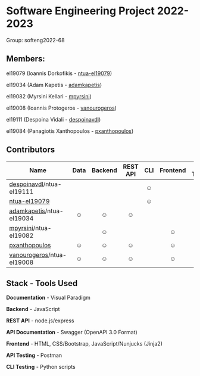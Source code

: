 # Software Engineering Project 2022-2023

Group: softeng2022-68

## Members: 
el19079 (Ioannis Dorkofikis - [ntua-el19079](https://github.com/ntua-el19079))

el19034 (Adam Kapetis - [adamkapetis](https://github.com/adamkapetis))

el19082 (Myrsini Kellari - [mpyrsini](https://github.com/mpyrsini))

el19008 (Ioannis Protogeros - [vanourogeros](https://github.com/vanourogeros))

el19111 (Despoina Vidali - [despoinavdl](https://github.com/despoinavdl))

el19084 (Panagiotis Xanthopoulos - [pxanthopoulos](https://github.com/pxanthopoulos))

## Contributors

| Name                                                           | Data     | Backend |REST API| CLI    | Frontend | API Testing | CLI Testing | Documentation |
| ---                                                            | :---:    | :---:   | :---:  | :---:  | :---:    | :---:       | :---:       | :---:         |
|[despoinavdl](https://github.com/despoinavdl)/ntua-el19111      |          |         |        | **☺**  |          |             |   **☺**     | **☹**         | 
|[ntua-el19079](https://github.com/ntua-el19079)                 |          |         |        | **☺**  |          |             |   **☺**     | **☹**         | 
|[adamkapetis](https://github.com/adamkapetis)/ntua-el19034      |  **☺**   | **☺**   | **☺**  |        |          |             |             | **☹**         | 
|[mpyrsini](https://github.com/mpyrsini)/ntua-el19082            |          | **☺**   |        |        |  **☺**   |             |             | **☹**         | 
|[pxanthopoulos](https://github.com/pxanthopoulos)               | **☺**    | **☺**   |  **☺** |        |  **☺**   |   **☺**     |             | **☹**         | 
|[vanourogeros](https://github.com/vanourogeros)/ntua-el19008    | **☺**    | **☺**   |  **☺** |        |  **☺**   |   **☺**     |             | **☹**         |

## Stack - Tools Used

**Documentation** - Visual Paradigm

**Backend** - JavaScript

**REST API** - node.js/express

**API Documentation** - Swagger (OpenAPI 3.0 Format)

**Frontend** - HTML, CSS/Bootstrap, JavaScript/Nunjucks (Jinja2)

**API Testing** - Postman

**CLI Testing** - Python scripts
